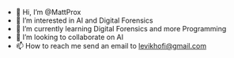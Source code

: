 - 👋 Hi, I’m @MattProx
- 👀 I’m interested in AI and Digital Forensics
- 🌱 I’m currently learning Digital Forensics and more Programming
- 💞️ I’m looking to collaborate on AI
- 📫 How to reach me send an email to levikhofi@gmail.com

<!---
MattProx/MattProx is a ✨ special ✨ repository because its `README.md` (this file) appears on your GitHub profile.
You can click the Preview link to take a look at your changes.
--->
